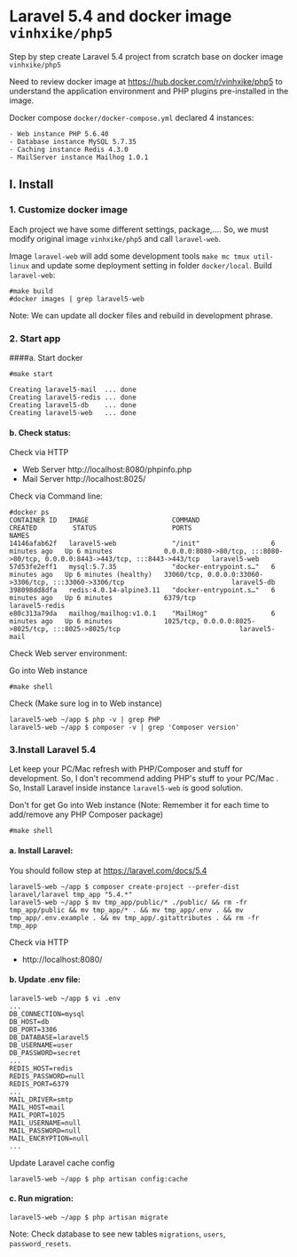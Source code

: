 # Laravel 5.4 and docker image `vinhxike/php5`

Step by step create Laravel 5.4 project from scratch base on docker image `vinhxike/php5`

Need to review docker image at https://hub.docker.com/r/vinhxike/php5 to understand the application environment and PHP plugins pre-installed in the image. 

Docker compose `docker/docker-compose.yml` declared 4 instances:

    - Web instance PHP 5.6.40
    - Database instance MySQL 5.7.35
    - Caching instance Redis 4.3.0
    - MailServer instance Mailhog 1.0.1

## I. Install

### 1. Customize docker image
Each project we have some different settings, package,.... So, we must modify original image `vinhxike/php5` and call `laravel-web`.

Image `laravel-web` will add some development tools `make mc tmux util-linux` and update some deployment setting in folder `docker/local`. Build `laravel-web`:

    #make build
    #docker images | grep laravel5-web

Note: We can update all docker files and rebuild in development phrase.

### 2. Start app 
####a. Start docker

    #make start

    Creating laravel5-mail  ... done
    Creating laravel5-redis ... done
    Creating laravel5-db    ... done
    Creating laravel5-web   ... done


#### b. Check status:
Check via HTTP
- Web Server http://localhost:8080/phpinfo.php
- Mail Server http://localhost:8025/

Check via Command line:

    #docker ps
    CONTAINER ID   IMAGE                     COMMAND                  CREATED         STATUS                   PORTS                                                                            NAMES
    14146afab62f   laravel5-web              "/init"                  6 minutes ago   Up 6 minutes             0.0.0.0:8080->80/tcp, :::8080->80/tcp, 0.0.0.0:8443->443/tcp, :::8443->443/tcp   laravel5-web
    57d53fe2eff1   mysql:5.7.35              "docker-entrypoint.s…"   6 minutes ago   Up 6 minutes (healthy)   33060/tcp, 0.0.0.0:33060->3306/tcp, :::33060->3306/tcp                           laravel5-db
    398098dd8dfa   redis:4.0.14-alpine3.11   "docker-entrypoint.s…"   6 minutes ago   Up 6 minutes             6379/tcp                                                                         laravel5-redis
    e80c313a79da   mailhog/mailhog:v1.0.1    "MailHog"                6 minutes ago   Up 6 minutes             1025/tcp, 0.0.0.0:8025->8025/tcp, :::8025->8025/tcp                              laravel5-mail

Check Web server environment:

Go into Web instance

    #make shell

Check (Make sure log in to Web instance)

    laravel5-web ~/app $ php -v | grep PHP
    laravel5-web ~/app $ composer -v | grep 'Composer version'

### 3.Install Laravel 5.4

Let keep your PC/Mac refresh with PHP/Composer and stuff for development. So, I don't recommend adding PHP's stuff to your PC/Mac 
. So, Install Laravel inside instance `laravel5-web` is good solution.

Don't for get Go into Web instance (Note: Remember it for each time to add/remove any PHP Composer package)

    #make shell

#### a. Install Laravel:

You should follow step at https://laravel.com/docs/5.4

    laravel5-web ~/app $ composer create-project --prefer-dist laravel/laravel tmp_app "5.4.*"
    laravel5-web ~/app $ mv tmp_app/public/* ./public/ && rm -fr tmp_app/public && mv tmp_app/* . && mv tmp_app/.env . && mv tmp_app/.env.example . && mv tmp_app/.gitattributes . && rm -fr tmp_app

Check via HTTP
- http://localhost:8080/

#### b. Update .env file:

    laravel5-web ~/app $ vi .env
    ...
    DB_CONNECTION=mysql
    DB_HOST=db
    DB_PORT=3306
    DB_DATABASE=laravel5
    DB_USERNAME=user
    DB_PASSWORD=secret
    ...
    REDIS_HOST=redis
    REDIS_PASSWORD=null
    REDIS_PORT=6379
    ...
    MAIL_DRIVER=smtp
    MAIL_HOST=mail
    MAIL_PORT=1025
    MAIL_USERNAME=null
    MAIL_PASSWORD=null
    MAIL_ENCRYPTION=null
    ...
    

Update Laravel cache config

    laravel5-web ~/app $ php artisan config:cache

#### c. Run migration:

    laravel5-web ~/app $ php artisan migrate

Note: Check database to see new tables `migrations`, `users`, `password_resets`.

